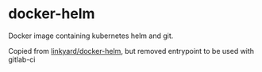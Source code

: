 # docker-helm
Docker image containing kubernetes helm and git.

Copied from [linkyard/docker-helm](https://github.com/linkyard/docker-helm), but removed entrypoint to be used with gitlab-ci

